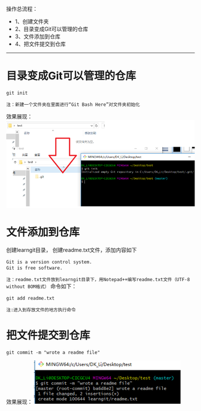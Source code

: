 操作总流程：
- 1、创建文件夹
- 2、目录变成Git可以管理的仓库
- 3、文件添加到仓库
- 4、把文件提交到仓库

----------

# 目录变成Git可以管理的仓库
```
git init
```
`注：新建一个文件夹在里面进行“Git Bash Here”对文件夹初始化`

效果展现：
![](image/3-1.png)
# 文件添加到仓库
创建learngit目录，
创建readme.txt文件，添加内容如下
```
Git is a version control system.
Git is free software.
```
`注：readme.txt文件放到learngit目录下，用Notepad++编写readme.txt文件（UTF-8 without BOM格式）`
命令如下：
```
git add readme.txt
```
`注:进入到存放文件的地方执行命令`

# 把文件提交到仓库
```
git commit -m "wrote a readme file"
```
效果展现：
![image](image/3-2.png)
